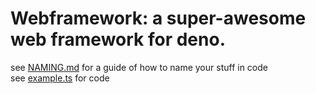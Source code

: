 # Webframework: a super-awesome web framework for deno.

see [NAMING.md](NAMING.md) for a guide of how to name your stuff in code\
see [example.ts](example.ts) for code
